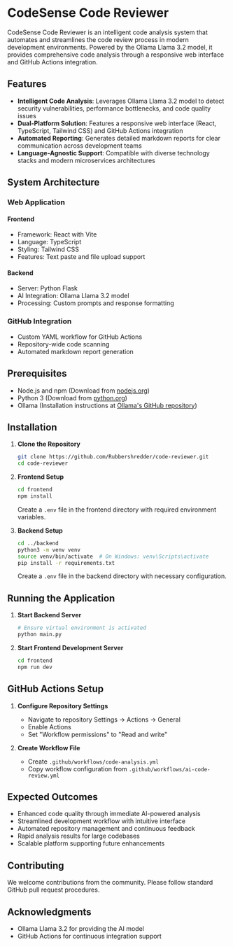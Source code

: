 # CodeSense Code Reviewer

CodeSense Code Reviewer is an intelligent code analysis system that automates and streamlines the code review process in modern development environments. Powered by the Ollama Llama 3.2 model, it provides comprehensive code analysis through a responsive web interface and GitHub Actions integration.

## Features

- **Intelligent Code Analysis**: Leverages Ollama Llama 3.2 model to detect security vulnerabilities, performance bottlenecks, and code quality issues
- **Dual-Platform Solution**: Features a responsive web interface (React, TypeScript, Tailwind CSS) and GitHub Actions integration
- **Automated Reporting**: Generates detailed markdown reports for clear communication across development teams
- **Language-Agnostic Support**: Compatible with diverse technology stacks and modern microservices architectures

## System Architecture

### Web Application

#### Frontend
- Framework: React with Vite
- Language: TypeScript
- Styling: Tailwind CSS
- Features: Text paste and file upload support

#### Backend
- Server: Python Flask
- AI Integration: Ollama Llama 3.2 model
- Processing: Custom prompts and response formatting

### GitHub Integration
- Custom YAML workflow for GitHub Actions
- Repository-wide code scanning
- Automated markdown report generation

## Prerequisites

- Node.js and npm (Download from [nodejs.org](https://nodejs.org))
- Python 3 (Download from [python.org](https://python.org))
- Ollama (Installation instructions at [Ollama's GitHub repository](https://github.com/ollama/ollama))

## Installation

1. **Clone the Repository**
   ```bash
   git clone https://github.com/Rubbershredder/code-reviewer.git
   cd code-reviewer
   ```

2. **Frontend Setup**
   ```bash
   cd frontend
   npm install
   ```
   Create a `.env` file in the frontend directory with required environment variables.

3. **Backend Setup**
   ```bash
   cd ../backend
   python3 -m venv venv
   source venv/bin/activate  # On Windows: venv\Scripts\activate
   pip install -r requirements.txt
   ```
   Create a `.env` file in the backend directory with necessary configuration.

## Running the Application

1. **Start Backend Server**
   ```bash
   # Ensure virtual environment is activated
   python main.py
   ```

2. **Start Frontend Development Server**
   ```bash
   cd frontend
   npm run dev
   ```

## GitHub Actions Setup

1. **Configure Repository Settings**
   - Navigate to repository Settings → Actions → General
   - Enable Actions
   - Set "Workflow permissions" to "Read and write"

2. **Create Workflow File**
   - Create `.github/workflows/code-analysis.yml`
   - Copy workflow configuration from `.github/workflows/ai-code-review.yml`

## Expected Outcomes

- Enhanced code quality through immediate AI-powered analysis
- Streamlined development workflow with intuitive interface
- Automated repository management and continuous feedback
- Rapid analysis results for large codebases
- Scalable platform supporting future enhancements

## Contributing

We welcome contributions from the community. Please follow standard GitHub pull request procedures.

## Acknowledgments

- Ollama Llama 3.2 for providing the AI model
- GitHub Actions for continuous integration support

